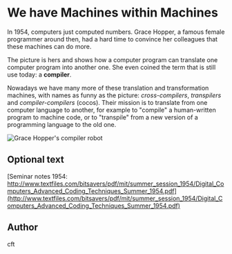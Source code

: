 <!-- BEGIN TITLE -->
# We have Machines within Machines
<!-- END TITLE -->

<!-- BEGIN BODY -->
In 1954, computers just computed numbers. Grace Hopper, a famous
female programmer around then, had a hard time to convince her
colleagues that these machines can do more.

The picture is hers and shows how a computer program can translate
one computer program into another one. She even coined the term that is still use
today: a **compiler**.

Nowadays we have many more of these translation and transformation
machines, with names as funny as the picture: _cross-compilers_,
_transpilers_ and _compiler-compilers_ (cocos). Their mission is to
translate from one computer language to another, for example
to "compile" a human-written program to machine code, or to
"transpile" from a new version of a programming language to the old one.
<!-- END BODY -->

![Grace Hopper's compiler robot](../images/image-112-compiler.png)

## Optional text
<!-- BEGIN OPTIONAL -->
[Seminar notes 1954: http://www.textfiles.com/bitsavers/pdf/mit/summer_session_1954/Digital_Computers_Advanced_Coding_Techniques_Summer_1954.pdf](http://www.textfiles.com/bitsavers/pdf/mit/summer_session_1954/Digital_Computers_Advanced_Coding_Techniques_Summer_1954.pdf)
<!-- END OPTIONAL -->

## Author
<!-- BEGIN AUTHOR -->
cft
<!-- END AUTHOR -->
